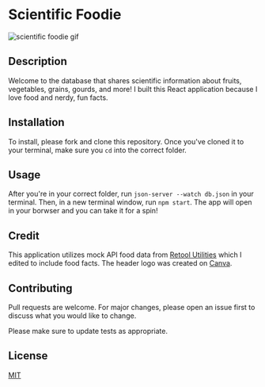 # Scientific Foodie

![scientific foodie gif](https://i.makeagif.com/media/8-30-2022/p2LEEk.gif)

## Description
Welcome to the database that shares scientific information about fruits, vegetables, grains, gourds, and more! I built this React application because I love food and nerdy, fun facts. 

<!-- [Check out this two-minute video walkthrough of my app](https://youtu.be/APgdl-WwKyM) and [my blog post](https://dev.to/laurentyson85/utilizing-a-nested-get-request-3dj9) about the project; in the blog, I delve into some cool features! -->


## Installation

To install, please fork and clone this repository. Once you've cloned it to your terminal, make sure you ``cd`` into the correct folder. 


## Usage

After you're in your correct folder, run ``json-server --watch db.json`` in your terminal. Then, in a new terminal window, run ``npm start``. The app will open in your borwser and you can take it for a spin!


## Credit

This application utilizes mock API food data from [Retool Utilities](https://retool.com/utilities/) which I edited to include food facts. The header logo was created on [Canva](https://www.canva.com/). 


## Contributing
Pull requests are welcome. For major changes, please open an issue first to discuss what you would like to change.

Please make sure to update tests as appropriate.


## License
[MIT](https://choosealicense.com/licenses/mit/)
